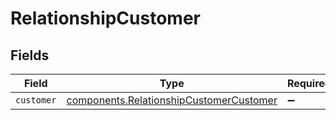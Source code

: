 # RelationshipCustomer


## Fields

| Field                                                                                                     | Type                                                                                                      | Required                                                                                                  | Description                                                                                               |
| --------------------------------------------------------------------------------------------------------- | --------------------------------------------------------------------------------------------------------- | --------------------------------------------------------------------------------------------------------- | --------------------------------------------------------------------------------------------------------- |
| `customer`                                                                                                | [components.RelationshipCustomerCustomer](../../../sdk/models/components/relationshipcustomercustomer.md) | :heavy_minus_sign:                                                                                        | N/A                                                                                                       |